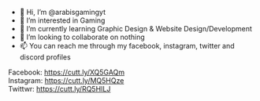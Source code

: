 - 👋 Hi, I’m @arabisgamingyt
- 👀 I’m interested in Gaming
- 🌱 I’m currently learning Graphic Design & Website Design/Development
- 💞️ I’m looking to collaborate on nothing
- 📫 You can reach me through my facebook, instagram, twitter and discord profiles

Facebook: https://cutt.ly/XQ5GAQm<br>
Instagram: https://cutt.ly/MQ5HQze<br>
Twittwr: https://cutt.ly/RQ5HILJ

<!---
arabisgamingyt/arabisgamingyt is a ✨ special ✨ repository because its `README.md` (this file) appears on your GitHub profile.
You can click the Preview link to take a look at your changes.
--->
